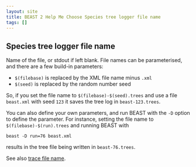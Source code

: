 ```yaml
---
layout: site
title: BEAST 2 Help Me Choose Species tree logger file name
tags: []
---
```


## Species tree logger file name

Name of the file, or stdout if left blank.
File names can be parameterised, and there are a few build-in parameters: 

* `$(filebase)` is replaced by the XML file name minus `.xml`
* `$(seed)` is replaced by the random number seed

So, if you set the file name to `$(filebase)-$(seed).trees` and use a file `beast.xml` with seed `123` it saves the tree log in `beast-123.trees`.

You can also define your own parameters, and run BEAST with the `-D` option to define the parameter.
For instance, setting the file name to `$(filebase)-$(run).trees` and running BEAST with 

```
beast -D run=76 beast.xml
```

results in the tree file being written in `beast-76.trees`.

See also [trace file name](../tracefile/fileName/).
